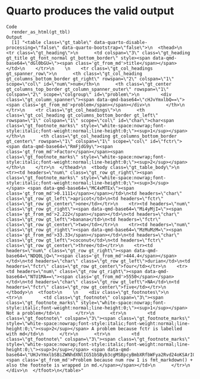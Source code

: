 # Quarto produces the valid output

    Code
      render_as_html(gt_tbl)
    Output
      [1] "<table class=\"gt_table\" data-quarto-disable-processing=\"false\" data-quarto-bootstrap=\"false\">\n  <thead>\n    <tr class=\"gt_heading\">\n      <td colspan=\"3\" class=\"gt_heading gt_title gt_font_normal gt_bottom_border\" style><span data-qmd-base64=\"dGl0bGU=\"><span class='gt_from_md'>title</span></span></td>\n    </tr>\n    \n    <tr class=\"gt_col_headings gt_spanner_row\">\n      <th class=\"gt_col_heading gt_columns_bottom_border gt_right\" rowspan=\"2\" colspan=\"1\" scope=\"col\" id=\"num\">num</th>\n      <th class=\"gt_center gt_columns_top_border gt_column_spanner_outer\" rowspan=\"1\" colspan=\"2\" scope=\"colgroup\" id=\"problem\">\n        <div class=\"gt_column_spanner\"><span data-qmd-base64=\"cHJvYmxlbQ==\"><span class='gt_from_md'>problem</span></span></div>\n      </th>\n    </tr>\n    <tr class=\"gt_col_headings\">\n      <th class=\"gt_col_heading gt_columns_bottom_border gt_left\" rowspan=\"1\" colspan=\"1\" scope=\"col\" id=\"char\">char<span class=\"gt_footnote_marks\" style=\"white-space:nowrap;font-style:italic;font-weight:normal;line-height:0;\"><sup>1</sup></span></th>\n      <th class=\"gt_col_heading gt_columns_bottom_border gt_center\" rowspan=\"1\" colspan=\"1\" scope=\"col\" id=\"fctr\"><span data-qmd-base64=\"RmFjdG9y\"><span class='gt_from_md'>Factor</span></span><span class=\"gt_footnote_marks\" style=\"white-space:nowrap;font-style:italic;font-weight:normal;line-height:0;\"><sup>2</sup></span></th>\n    </tr>\n  </thead>\n  <tbody class=\"gt_table_body\">\n    <tr><td headers=\"num\" class=\"gt_row gt_right\"><span class=\"gt_footnote_marks\" style=\"white-space:nowrap;font-style:italic;font-weight:normal;line-height:0;\"><sup>3</sup></span> <span data-qmd-base64=\"MC4xMTEx\"><span class='gt_from_md'>0.1111</span></span></td>\n<td headers=\"char\" class=\"gt_row gt_left\">apricot</td>\n<td headers=\"fctr\" class=\"gt_row gt_center\">one</td></tr>\n    <tr><td headers=\"num\" class=\"gt_row gt_right\"><span data-qmd-base64=\"Mi4yMjI=\"><span class='gt_from_md'>2.222</span></span></td>\n<td headers=\"char\" class=\"gt_row gt_left\">banana</td>\n<td headers=\"fctr\" class=\"gt_row gt_center\">two</td></tr>\n    <tr><td headers=\"num\" class=\"gt_row gt_right\"><span data-qmd-base64=\"MzMuMzM=\"><span class='gt_from_md'>33.33</span></span></td>\n<td headers=\"char\" class=\"gt_row gt_left\">coconut</td>\n<td headers=\"fctr\" class=\"gt_row gt_center\">three</td></tr>\n    <tr><td headers=\"num\" class=\"gt_row gt_right\"><span data-qmd-base64=\"NDQ0LjQ=\"><span class='gt_from_md'>444.4</span></span></td>\n<td headers=\"char\" class=\"gt_row gt_left\">durian</td>\n<td headers=\"fctr\" class=\"gt_row gt_center\">four</td></tr>\n    <tr><td headers=\"num\" class=\"gt_row gt_right\"><span data-qmd-base64=\"NTU1MA==\"><span class='gt_from_md'>5550</span></span></td>\n<td headers=\"char\" class=\"gt_row gt_left\">NA</td>\n<td headers=\"fctr\" class=\"gt_row gt_center\">five</td></tr>\n  </tbody>\n  <tfoot>\n    \n    <div class=\"gt_footnotes\">\n      <tr>\n        <td class=\"gt_footnote\" colspan=\"3\"><span class=\"gt_footnote_marks\" style=\"white-space:nowrap;font-style:italic;font-weight:normal;line-height:0;\"><sup>1</sup></span> Not a problem</td>\n      </tr>\n      <tr>\n        <td class=\"gt_footnote\" colspan=\"3\"><span class=\"gt_footnote_marks\" style=\"white-space:nowrap;font-style:italic;font-weight:normal;line-height:0;\"><sup>2</sup></span> A problem because fctr is labelled with md</td>\n      </tr>\n      <tr>\n        <td class=\"gt_footnote\" colspan=\"3\"><span class=\"gt_footnote_marks\" style=\"white-space:nowrap;font-style:italic;font-weight:normal;line-height:0;\"><sup>3</sup></span> <span data-qmd-base64=\"UHJvYmxlbSBiZWNhdXNlIG51bSByb3cgMSBpcyBmbXRfbWFya2Rvd24oKSArIGFsc28gdGhlIGZvb3Rub3RlIGlzIHdyYXBwZWQgaW4gbWQu\"><span class='gt_from_md'>Problem because num row 1 is fmt_markdown() + also the footnote is wrapped in md.</span></span></td>\n      </tr>\n    </div>\n  </tfoot>\n</table>"

